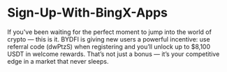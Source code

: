 # Sign-Up-With-BingX-Apps
If you've been waiting for the perfect moment to jump into the world of crypto — this is it. BYDFI is giving new users a powerful incentive: use referral code (dwPtzS) when registering and you’ll unlock up to $8,100 USDT in welcome rewards. That’s not just a bonus — it’s your competitive edge in a market that never sleeps.
